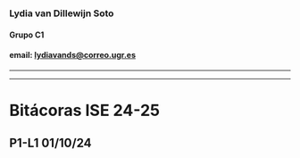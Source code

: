 ### Lydia van Dillewijn Soto
#### Grupo C1 
#### email: lydiavands@correo.ugr.es
***
***
# Bitácoras ISE 24-25
## P1-L1 01/10/24
